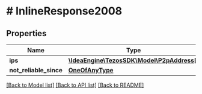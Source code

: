 # # InlineResponse2008

## Properties

Name | Type | Description | Notes
------------ | ------------- | ------------- | -------------
**ips** | [**\IdeaEngine\TezosSDK\Model\P2pAddress[]**](P2pAddress.md) |  |
**not_reliable_since** | [**OneOfAnyType**](OneOfAnyType.md) |  |

[[Back to Model list]](../../README.md#models) [[Back to API list]](../../README.md#endpoints) [[Back to README]](../../README.md)
